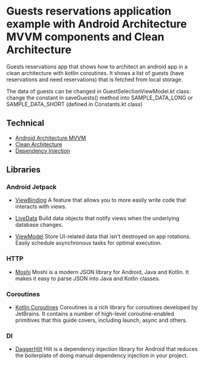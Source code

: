 # Guests reservations application example with Android Architecture MVVM components and Clean Architecture

Guests reservations app that shows how to architect an android app in a clean architecture with kotlin
coroutines. It shows a list of guests (have reservations and need reservations) that is fetched from local storage.

The data of guests can be changed in GuestSelectionViewModel.kt class: change the constant in saveGuests() method 
into SAMPLE_DATA_LONG or SAMPLE_DATA_SHORT (defined in Constants.kt class)

## Technical

* [Android Architecture MVVM](https://developer.android.com/jetpack/guide)
* [Clean Architecture](https://github.com/android10/Android-CleanArchitecture)
* [Dependency Injection](https://en.wikipedia.org/wiki/Dependency_injection)

## Libraries

### Android Jetpack

* [ViewBinding](https://developer.android.com/topic/libraries/view-binding) A feature that allows
  you to more easily write code that interacts with views.

* [LiveData](https://developer.android.com/topic/libraries/architecture/livedata) Build data objects
  that notify views when the underlying database changes.

* [ViewModel](https://developer.android.com/topic/libraries/architecture/viewmodel) Store UI-related
  data that isn't destroyed on app rotations. Easily schedule asynchronous tasks for optimal
  execution.


### HTTP

* [Moshi](https://github.com/square/moshi) Moshi is a modern JSON library for Android, Java and Kotlin. 
  It makes it easy to parse JSON into Java and Kotlin classes.

### Coroutines

* [Kotlin Coroutines](https://github.com/Kotlin/kotlinx.coroutines) Coroutines is a rich library for
  coroutines developed by JetBrains. It contains a number of high-level coroutine-enabled primitives
  that this guide covers, including launch, async and others.

### DI

* [DaggerHilt](https://developer.android.com/training/dependency-injection/hilt-android) Hilt is a dependency injection library 
for Android that reduces the boilerplate of doing manual dependency injection in your project.


